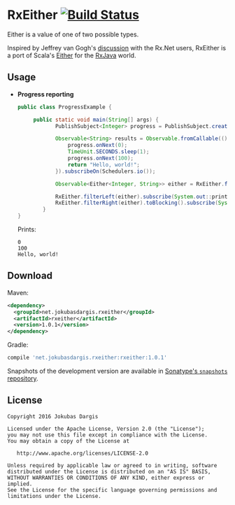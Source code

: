 RxEither [![Build Status](https://travis-ci.org/eleventigers/rxeither.svg?branch=master)](https://travis-ci.org/eleventigers/rxeither)
========

Either is a value of one of two possible types.

Inspired by Jeffrey van Gogh's [discussion][jeffrey] with the Rx.Net users, RxEither is a port of Scala's [Either][either] for the [RxJava][rx] world.

Usage
-----

* **Progress reporting**

  ```java
  public class ProgressExample {

       public static void main(String[] args) {
              PublishSubject<Integer> progress = PublishSubject.create();

              Observable<String> results = Observable.fromCallable(() -> {
                  progress.onNext(0);
                  TimeUnit.SECONDS.sleep(1);
                  progress.onNext(100);
                  return "Hello, world!";
              }).subscribeOn(Schedulers.io());

              Observable<Either<Integer, String>> either = RxEither.from(progress, results).share();

              RxEither.filterLeft(either).subscribe(System.out::println);
              RxEither.filterRight(either).toBlocking().subscribe(System.out::println);
          }
  }
  ```
  Prints:

  ```
  0
  100
  Hello, world!
  ```

Download
--------
Maven:
```xml
<dependency>
  <groupId>net.jokubasdargis.rxeither</groupId>
  <artifactId>rxeither</artifactId>
  <version>1.0.1</version>
</dependency>
```
Gradle:
```groovy
compile 'net.jokubasdargis.rxeither:rxeither:1.0.1'
```

Snapshots of the development version are available in [Sonatype's `snapshots` repository][snap].

License
-------

    Copyright 2016 Jokubas Dargis

    Licensed under the Apache License, Version 2.0 (the "License");
    you may not use this file except in compliance with the License.
    You may obtain a copy of the License at

       http://www.apache.org/licenses/LICENSE-2.0

    Unless required by applicable law or agreed to in writing, software
    distributed under the License is distributed on an "AS IS" BASIS,
    WITHOUT WARRANTIES OR CONDITIONS OF ANY KIND, either express or implied.
    See the License for the specific language governing permissions and
    limitations under the License.


 [either]: http://www.scala-lang.org/api/rc2/scala/Either.html
 [rx]: https://github.com/ReactiveX/RxJava/
 [snap]: https://oss.sonatype.org/content/repositories/snapshots/
 [jeffrey]: https://social.msdn.microsoft.com/Forums/en-US/abe175c9-fad6-4d9c-b3e1-012a14f96fda/exposing-progress-vs-data
